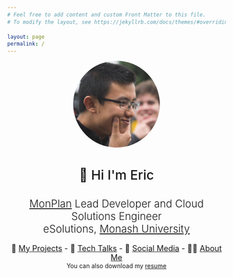 ```yaml
---
# Feel free to add content and custom Front Matter to this file.
# To modify the layout, see https://jekyllrb.com/docs/themes/#overriding-theme-defaults

layout: page
permalink: /
---
```



<center>
    <img src="/assets/images/lorderikir.jpg" style="width: 200px; height:200px; border-radius: 100%"/>
    <h1 style="font-size: 30px; font-weight: 500">👋 Hi I'm Eric</h1>
    <h2 style="font-size: 24px; font-weight: 300">
        <a href="https://monplan.apps.monash.edu" target="blank">MonPlan</a> Lead Developer and Cloud Solutions Engineer <br /> eSolutions, <a href="https://monash.edu">Monash University</a></h2>
    <div style="font-size: 18px">
        💼 <a href="/projects">My Projects</a> - 
        🎤 <a href="/talks">Tech Talks</a> - 
        📸 <a href="/social">Social Media</a> -
        👨‍💻 <a href="/about">About Me</a>
    </div>
    You can also download my <a href="/assets/downloads/EricJiang-Resume18.pdf">resume</a>
</center>
